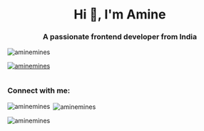 <h1 align="center">Hi 👋, I'm Amine</h1>
<h3 align="center">A passionate frontend developer from India</h3>

<p align="left"> <img src="https://komarev.com/ghpvc/?username=aminemines&label=Profile%20views&color=0e75b6&style=flat" alt="aminemines" /> </p>

<p align="left"> <a href="https://github.com/ryo-ma/github-profile-trophy"><img src="https://github-profile-trophy.vercel.app/?username=aminemines" alt="aminemines" /></a> </p>

<p align="left"> <a href="https://twitter.com/" target="blank"><img src="https://img.shields.io/twitter/follow/?logo=twitter&style=for-the-badge" alt="" /></a> </p>

<h3 align="left">Connect with me:</h3>
<p align="left">
</p>

<p><img align="left" src="https://github-readme-stats.vercel.app/api/top-langs?username=aminemines&show_icons=true&locale=en&layout=compact" alt="aminemines" /></p>

<p>&nbsp;<img align="center" src="https://github-readme-stats.vercel.app/api?username=aminemines&show_icons=true&locale=en" alt="aminemines" /></p>

<p><img align="center" src="https://github-readme-streak-stats.herokuapp.com/?user=aminemines&" alt="aminemines" /></p>
